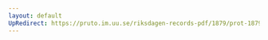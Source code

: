 ```yaml
---
layout: default
UpRedirect: https://pruto.im.uu.se/riksdagen-records-pdf/1879/prot-1879--ak--028/prot-1879--ak--028_027.pdf
---
```

